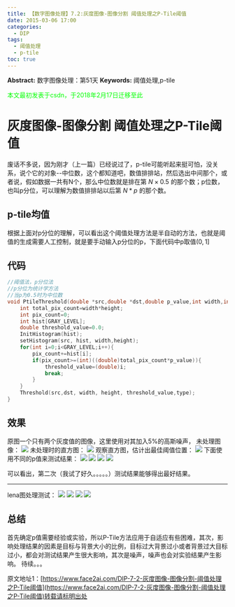 ```yaml
---
title: 【数字图像处理】7.2:灰度图像-图像分割 阈值处理之P-Tile阈值
date: 2015-03-06 17:00
categories:
  - DIP
tags:
  - 阈值处理
  - p-tile
toc: true
---
```

**Abstract:** 数字图像处理：第51天
**Keywords:** 阈值处理,p-tile
<!--more-->
<font color="00FF00">本文最初发表于csdn，于2018年2月17日迁移至此</font>
# 灰度图像-图像分割 阈值处理之P-Tile阈值
废话不多说，因为刚才（上一篇）已经说过了，p-tile可能听起来挺可怕，没关系，说个它的对象--中位数，这个都知道吧，数值排排站，然后选出中间那个，或者说，假如数据一共有N个，那么中位数就是排在第 $N\times 0.5%$ 的那个数；p位数，也叫p分位，可以理解为数值排排站以后第 $N*p$ 的那个数。
## p-tile均值
根据上面对p分位的理解，可以看出这个阈值处理方法是半自动的方法，也就是阈值的生成需要人工控制，就是要手动输入p分位的p，下面代码中p取值$(0 ,1]$
## 代码
```c++
//阈值法，p分位法
//p分位为统计学方法
//当p为0.5时为中位数
void PtileThreshold(double *src,double *dst,double p_value,int width,int height,int type){/*0<p_value<1*/
    int total_pix_count=width*height;
    int pix_count=0;
    int hist[GRAY_LEVEL];
    double threshold_value=0.0;
    InitHistogram(hist);
    setHistogram(src, hist, width,height);
    for(int i=0;i<GRAY_LEVEL;i++){
        pix_count+=hist[i];
        if(pix_count>=(int)((double)total_pix_count*p_value)){
            threshold_value=(double)i;
            break;
        }
    }
    Threshold(src,dst, width, height, threshold_value,type);
}
```
## 效果
原图一个只有两个灰度值的图像，这里使用对其加入5%的高斯噪声，
未处理图像：
![](https://tony4ai-1251394096.cos.ap-hongkong.myqcloud.com/blog_images/DIP-7-2-灰度图像-图像分割-阈值处理之P-Tile阈值/20150306164631631.jpeg)
未处理时的直方图：
![](https://tony4ai-1251394096.cos.ap-hongkong.myqcloud.com/blog_images/DIP-7-2-灰度图像-图像分割-阈值处理之P-Tile阈值/20150306164804279.jpeg)
观察直方图，估计出最佳阈值位置：
![](https://tony4ai-1251394096.cos.ap-hongkong.myqcloud.com/blog_images/DIP-7-2-灰度图像-图像分割-阈值处理之P-Tile阈值/20150306164829925.jpeg)
下面使用不同的p值来测试结果：
![](https://tony4ai-1251394096.cos.ap-hongkong.myqcloud.com/blog_images/DIP-7-2-灰度图像-图像分割-阈值处理之P-Tile阈值/20150306165259105.jpeg)
![](https://tony4ai-1251394096.cos.ap-hongkong.myqcloud.com/blog_images/DIP-7-2-灰度图像-图像分割-阈值处理之P-Tile阈值/20150306165319010.jpeg)
![](https://tony4ai-1251394096.cos.ap-hongkong.myqcloud.com/blog_images/DIP-7-2-灰度图像-图像分割-阈值处理之P-Tile阈值/20150306165244612.jpeg)
![](https://tony4ai-1251394096.cos.ap-hongkong.myqcloud.com/blog_images/DIP-7-2-灰度图像-图像分割-阈值处理之P-Tile阈值/20150306165335998.jpeg)

可以看出，第二次（我试了好久。。。。。）测试结果能够得出最好结果。

----------
lena图处理测试：
![](https://tony4ai-1251394096.cos.ap-hongkong.myqcloud.com/blog_images/DIP-7-2-灰度图像-图像分割-阈值处理之P-Tile阈值/20150306165555993.jpeg)
![](https://tony4ai-1251394096.cos.ap-hongkong.myqcloud.com/blog_images/DIP-7-2-灰度图像-图像分割-阈值处理之P-Tile阈值/20150306165609004.jpeg)
![](https://tony4ai-1251394096.cos.ap-hongkong.myqcloud.com/blog_images/DIP-7-2-灰度图像-图像分割-阈值处理之P-Tile阈值/20150306165622857.jpeg)
![](https://tony4ai-1251394096.cos.ap-hongkong.myqcloud.com/blog_images/DIP-7-2-灰度图像-图像分割-阈值处理之P-Tile阈值/20150306165632934.jpeg)

## 总结
首先确定p值需要经验或实验，所以P-Tile方法应用于自适应有些困难，其次，影响处理结果的因素是目标与背景大小的比例，目标过大背景过小或者背景过大目标过小，都会对测试结果产生很大影响，其次是噪声，噪声也会对实验结果产生影响。
待续。。。





原文地址1：[https://www.face2ai.com/DIP-7-2-灰度图像-图像分割-阈值处理之P-Tile阈值](https://www.face2ai.com/DIP-7-2-灰度图像-图像分割-阈值处理之P-Tile阈值)转载请标明出处
